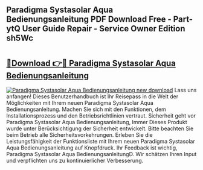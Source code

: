 ## Paradigma Systasolar Aqua Bedienungsanleitung PDF Download Free - Part-ytQ User Guide Repair - Service Owner Edition sh5Wc

# <h2><a href="http://df0kuk.blite.top/?on=Paradigma+Systasolar+Aqua+Bedienungsanleitung">🔗Download 👉🔴 Paradigma Systasolar Aqua Bedienungsanleitung</a></h2>

[![Paradigma Systasolar Aqua Bedienungsanleitung new download](https://i.imgur.com/lujVjoI.png)](http://df0kuk.blite.top/?on=Paradigma+Systasolar+Aqua+Bedienungsanleitung)
Lass uns anfangen! Dieses Benutzerhandbuch ist Ihr Reisepass in die Welt der Möglichkeiten mit Ihrem neuen Paradigma Systasolar Aqua Bedienungsanleitung. Machen Sie sich mit den Funktionen, dem Installationsprozess und den Betriebsrichtlinien vertraut. Sicherheit geht vor Paradigma Systasolar Aqua Bedienungsanleitung, Immer Dieses Produkt wurde unter Berücksichtigung der Sicherheit entwickelt. Bitte beachten Sie beim Betrieb alle Sicherheitsvorkehrungen. Erleben Sie die Leistungsfähigkeit der Funktionsliste mit Ihrem neuen Paradigma Systasolar Aqua Bedienungsanleitung auf Knopfdruck. Ihr Feedback ist wichtig, Paradigma Systasolar Aqua BedienungsanleitungD. Wir schätzen Ihren Input und verpflichten uns zu kontinuierlicher Verbesserung.
